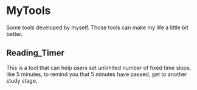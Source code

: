 # MyTools
Some tools developed by myself. Those tools can make my life a little bit better. 

## Reading_Timer
This is a tool that can help users set unlimited number of fixed time slops, like 5 minutes, to remind you that 5 minutes have passed, get to another study stage. 
